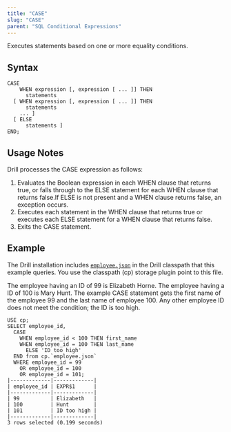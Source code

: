 ```yaml
---
title: "CASE"
slug: "CASE"
parent: "SQL Conditional Expressions"
---
```

Executes statements based on one or more equality conditions.

## Syntax

    CASE
        WHEN expression [, expression [ ... ]] THEN
          statements
      [ WHEN expression [, expression [ ... ]] THEN
          statements
        ... ]
      [ ELSE
          statements ]
    END;

## Usage Notes
Drill processes the CASE expression as follows:

1. Evaluates the Boolean expression in each WHEN clause that returns true, or falls through to the ELSE statement for each WHEN clause that returns false.If ELSE is not present and a WHEN clause returns false, an exception occurs.
2. Executes each statement in the WHEN clause that returns true or executes each ELSE statement for a WHEN clause that returns false. 
3. Exits the CASE statement.

## Example

The Drill installation includes [`employee.json`]({{site.baseurl}}/docs/querying-json-files/) in the Drill classpath that this example queries. You use the classpath (cp) storage plugin point to this file. 

The employee having an ID of 99 is Elizabeth Horne. The employee having a ID of 100 is Mary Hunt. The example CASE statement gets the first name of the employee 99 and the last name of employee 100. Any other employee ID does not meet the condition; the ID is too high.

    USE cp;  
    SELECT employee_id, 
      CASE 
        WHEN employee_id < 100 THEN first_name 
        WHEN employee_id = 100 THEN last_name 
          ELSE 'ID too high' 
      END from cp.`employee.json` 
      WHERE employee_id = 99 
        OR employee_id = 100 
        OR employee_id = 101;
    |-------------|-------------|
    | employee_id | EXPR$1      |
    |-------------|-------------|
    | 99          | Elizabeth   |
    | 100         | Hunt        |
    | 101         | ID too high |
    |-------------|-------------|
    3 rows selected (0.199 seconds)
